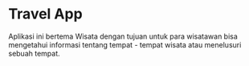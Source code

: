 # Travel App

<p>Aplikasi ini bertema Wisata dengan tujuan untuk para wisatawan bisa mengetahui informasi tentang tempat - tempat wisata atau menelusuri sebuah tempat.</p>

